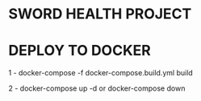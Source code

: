 # SWORD HEALTH PROJECT

# DEPLOY TO DOCKER

1 - docker-compose -f docker-compose.build.yml build

2 - docker-compose up -d or docker-compose down
